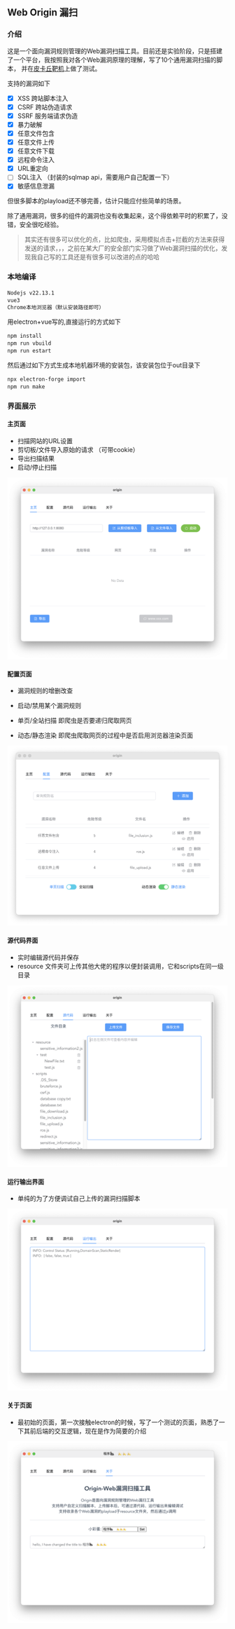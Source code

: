 
## Web Origin 漏扫

### 介绍

这是一个面向漏洞规则管理的Web漏洞扫描工具。目前还是实验阶段，只是搭建了一个平台，我按照我对各个Web漏洞原理的理解，写了10个通用漏洞扫描的脚本， 并在[皮卡丘靶机](https://github.com/zhuifengshaonianhanlu/pikachu)上做了测试。

支持的漏洞如下

- [x] XSS 跨站脚本注入
- [x] CSRF 跨站伪造请求
- [x] SSRF 服务端请求伪造
- [x] 暴力破解 
- [x] 任意文件包含
- [x] 任意文件上传
- [x] 任意文件下载
- [x] 远程命令注入
- [x] URL重定向
- [ ] SQL注入    （封装的sqlmap api，需要用户自己配置一下）
- [x] 敏感信息泄漏

但很多脚本的playload还不够完善，估计只能应付些简单的场景。

除了通用漏洞，很多的组件的漏洞也没有收集起来，这个得依赖平时的积累了，没错，安全很吃经验。

> 其实还有很多可以优化的点，比如爬虫，采用模拟点击+拦截的方法来获得发送的请求，，，之前在某大厂的安全部门实习做了Web漏洞扫描的优化，发现我自己写的工具还是有很多可以改进的点的哈哈



### 本地编译
```sh
Nodejs v22.13.1
vue3
Chrome本地浏览器（默认安装路径即可）
```
用electron+vue写的,直接运行的方式如下

```sh
npm install
npm run vbuild
npm run estart
```

然后通过如下方式生成本地机器环境的安装包，该安装包位于out目录下

```sh
npx electron-forge import
npm run make
```



### 界面展示



#### 主页面

- 扫描网站的URL设置
- 剪切板/文件导入原始的请求 （可带cookie）
- 导出扫描结果
- 启动/停止扫描

![image-20241213172613969](./image/image-20241213172613969.png)

#### 配置页面

- 漏洞规则的增删改查

- 启动/禁用某个漏洞规则

- 单页/全站扫描   即爬虫是否要递归爬取网页

- 动态/静态渲染   即爬虫爬取网页的过程中是否启用浏览器渲染页面

  

![image-20241213172708207](./image/image-20241213172708207.png)

#### 源代码界面

- 实时编辑源代码并保存
- resource 文件夹可上传其他大佬的程序以便封装调用，它和scripts在同一级目录

![image-20241213172721894](./image/image-20241213172721894.png)

#### 运行输出界面

- 单纯的为了方便调试自己上传的漏洞扫描脚本

![image-20241213172827967](./image/image-20241213172827967.png)





#### 关于页面

- 最初始的页面，第一次接触electron的时候，写了一个测试的页面，熟悉了一下其前后端的交互逻辑，现在是作为简要的介绍

![image-20241213172937434](./image/image-20241213172937434.png)
